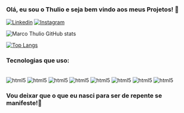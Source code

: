### Olá, eu sou o Thulio e seja bem vindo aos meus Projetos! 🚀

[![Linkedin](https://img.shields.io/badge/LinkedIn-0077B5?style=for-the-badge&logo=linkedin&logoColor=white)](https://www.linkedin.com/in/marco-thulio-835846269/)
[![Instagram](https://img.shields.io/badge/Instagram-E4405F?style=for-the-badge&logo=instagram&logoColor=white)](https://www.instagram.com/marco7thuliio/)

![Marco Thulio GitHub stats](https://github-readme-stats.vercel.app/api?username=MarcoThulio1207&show_icons=true&theme=tokyonight)

[![Top Langs](https://github-readme-stats.vercel.app/api/top-langs/?username=MarcoThulio1207&layout=donut)](https://github.com/anuraghazra/github-readme-stats)

### Tecnologias que uso:
<div style="display: inline_block"><br/>
<img align="center" alt="html5" src="https://img.shields.io/badge/Python-3776AB?style=for-the-badge&logo=python&logoColor=white"/>
<img align="center" alt="html5" src="https://img.shields.io/badge/Java-ED8B00?style=for-the-badge&logo=openjdk&logoColor=white"/>
<img align="center" alt="html5" src="https://img.shields.io/badge/CSS-239120?&style=for-the-badge&logo=css3&logoColor=white"/>
<img align="center" alt="html5" src="https://img.shields.io/badge/JavaScript-F7DF1E?style=for-the-badge&logo=javascript&logoColor=black"/>
<img align="center" alt="html5" src="https://img.shields.io/badge/TypeScript-007ACC?style=for-the-badge&logo=typescript&logoColor=white"/>
<img align="center" alt="html5" src="https://img.shields.io/badge/React-20232A?style=for-the-badge&logo=react&logoColor=61DAF"/>
<img align="center" alt="html5" src="https://img.shields.io/badge/React_Native-20232A?style=for-the-badge&logo=react&logoColor=61DAFB"/>
<img align="center" alt="html5" src="https://img.shields.io/badge/HTML5-E34F26?style=for-the-badge&logo=html5&logoColor=white"/>


</div>

### Vou deixar que o que eu nasci para ser de repente se manifeste!🚀
